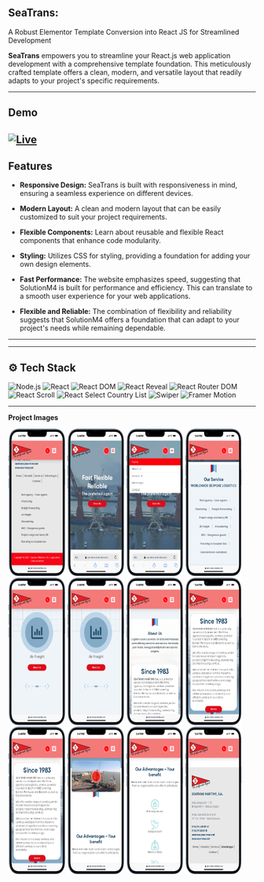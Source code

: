## SeaTrans:

A Robust Elementor Template Conversion into React JS for Streamlined Development

**SeaTrans** empowers you to streamline your React.js web application development with a comprehensive template foundation. This meticulously crafted template offers a clean, modern, and versatile layout that readily adapts to your project's specific requirements.

---

## Demo

## [![Live](https://img.shields.io/badge/Live-Link-blue?style=for-the-badge&logo=netlify)](https://sea-trans.onrender.com)

## Features

- **Responsive Design:** SeaTrans is built with responsiveness in mind, ensuring a seamless experience on different devices.

- **Modern Layout:** A clean and modern layout that can be easily customized to suit your project requirements.

- **Flexible Components:** Learn about reusable and flexible React components that enhance code modularity.

- **Styling:** Utilizes CSS for styling, providing a foundation for adding your own design elements.

- **Fast Performance:** The website emphasizes speed, suggesting that SolutionM4 is built for performance and efficiency. This can translate to a smooth user experience for your web applications.
- **Flexible and Reliable:** The combination of flexibility and reliability suggests that SolutionM4 offers a foundation that can adapt to your project's needs while remaining dependable.

---

---

## ⚙️ Tech Stack

![Node.js](https://img.shields.io/badge/Node.js-red?style=for-the-badge&logo=node.js&logoColor=blue)
![React](https://img.shields.io/badge/React-yellow?style=for-the-badge&logo=react&logoColor=blue)
![React DOM](https://img.shields.io/badge/React_DOM-61DAFB?style=for-the-badge&logo=react&logoColor=blue)
![React Reveal](https://img.shields.io/badge/React_Reveal-pink?style=for-the-badge&logo=react&logoColor=Green)
![React Router DOM](https://img.shields.io/badge/React_Router_DOM-brown?style=for-the-badge&logo=react&logoColor=blue)
![React Scroll](https://img.shields.io/badge/React_Scroll-green?style=for-the-badge&logo=react&logoColor=red)
![React Select Country List](https://img.shields.io/badge/React_Select_Country_List-gray?style=for-the-badge&logo=react&logoColor=white)
![Swiper](https://img.shields.io/badge/Swiper-voilet?style=for-the-badge&logo=react&logoColor=white)
![Framer Motion](https://img.shields.io/badge/Framer_Motion-61DAFB?style=for-the-badge&logo=react&logoColor=white)

---

**Project Images**

<div class="d-flex">

<img src="./ShowCase/1.png"  width="23%" height="300px"  />
<img src="./ShowCase/2.png"  width="23%" height="300px"  />
<img src="./ShowCase/3.png"  width="23%" height="300px"  />
<img src="./ShowCase/4.png"  width="23%" height="300px"  />
<img src="./ShowCase/5.png"  width="23%" height="300px"  />
<img src="./ShowCase/6.png"  width="23%" height="300px"  />
<img src="./ShowCase/7.png"  width="23%" height="300px"  />
<img src="./ShowCase/8.png"  width="23%" height="300px"  />
<img src="./ShowCase/9.png"  width="23%" height="300px"  />
<img src="./ShowCase/10.png"  width="23%" height="300px"  />
<img src="./ShowCase/11.png"  width="23%" height="300px"  />
<img src="./ShowCase/12.png"  width="23%" height="300px"  />

</div>
